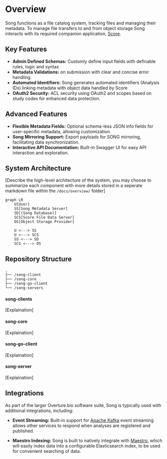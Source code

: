 
# Overview

Song functions as a file catalog system, tracking files and managing their metadata. To manage file transfers to and from object storage Song interacts with its required companion application, [Score](https://github.com/overture-stack/score).

## Key Features

- **Admin Defined Schemas:** Customly define input fields with definable rules, logic and syntax
- **Metadata Validations:**  on submission with clear and concise error handling.
- **Automated Identifiers:** Song generates automated identifiers (Analysis IDs) linking metadata with object data handled by Score
- **OAuth2 Security:** ACL security using OAuth2 and scopes based on study codes for enhanced data protection.

## Advanced Features

- **Flexible Metadata Fields:** Optional schema-less JSON info fields for user-specific metadata, allowing customization.
- **Song Mirroring Support:** Export payloads for SONG mirroring, facilitating data synchronization.
- **Interactive API Documentation:** Built-in Swagger UI for easy API interaction and exploration.

## System Architecture
[Describe the high-level architecture of the system, you may choose to summarize each component with more details stored in a seperate markdown file within the `/docs/overview/` folder]

```mermaid
graph LR
    U[User]
    SS[Song Metadata Server]
    SD[(Song Database)]
    SCS[Score File Data Server]
    OS[Object Storage Provider]

    U <---> SS
    U <---> SCS
    SS <---> SD
    SCS <---> OS
```

## Repository Structure

```
.
├── /song-client
├── /song-core
├── /song-go-client
└── /song-servers
```

#### song-clients

[Explaination]

#### song-core

[Explaination]

#### song-go-client

[Explaination]

#### song-server

[Explaination]

## Integrations

As part of the larger Overture.bio software suite, Song is typically used with additional integrations, including:

- **Event Streaming:** Built-in support for [Apache Kafka](https://kafka.apache.org/) event streaming allows other services to respond when analyses are registered and published.

- **Maestro Indexing:** Song is built to natively integrate with [Maestro](https://github.com/overture-stack/maestro), which will easily index data into a configurable Elasticsearch index, to be used for convenient searching of data.
